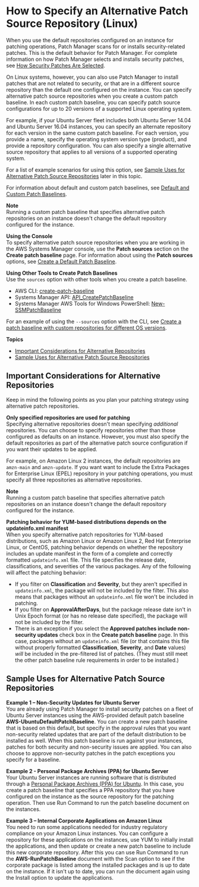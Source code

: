 # How to Specify an Alternative Patch Source Repository \(Linux\)<a name="patch-manager-how-it-works-alt-source-repository"></a>

When you use the default repositories configured on an instance for patching operations, Patch Manager scans for or installs security\-related patches\. This is the default behavior for Patch Manager\. For complete information on how Patch Manager selects and installs security patches, see [How Security Patches Are Selected](patch-manager-how-it-works-selection.md)\.

On Linux systems, however, you can also use Patch Manager to install patches that are not related to security, or that are in a different source repository than the default one configured on the instance\. You can specify alternative patch source repositories when you create a custom patch baseline\. In each custom patch baseline, you can specify patch source configurations for up to 20 versions of a supported Linux operating system\. 

For example, if your Ubuntu Server fleet includes both Ubuntu Server 14\.04 and Ubuntu Server 16\.04 instances, you can specify an alternate repository for each version in the same custom patch baseline\. For each version, you provide a name, specify the operating system version type \(product\), and provide a repository configuration\. You can also specify a single alternative source repository that applies to all versions of a supported operating system\.

For a list of example scenarios for using this option, see [Sample Uses for Alternative Patch Source Repositories](#patch-manager-how-it-works-alt-source-repository-examples) later in this topic\.

For information about default and custom patch baselines, see [Default and Custom Patch Baselines](sysman-patch-baselines.md)\.

**Note**  
Running a custom patch baseline that specifies alternative patch repositories on an instance doesn't change the default repository configured for the instance\.

**Using the Console**  
To specify alternative patch source repositories when you are working in the AWS Systems Manager console, use the **Patch sources** section on the **Create patch baseline** page\. For information about using the **Patch sources** options, see [Create a Default Patch Baseline](sysman-patch-baseline-console.md)\.

**Using Other Tools to Create Patch Baselines**  
Use the `sources` option with other tools when you create a patch baseline\. 
+ AWS CLI: [create\-patch\-baseline](https://docs.aws.amazon.com/cli/latest/reference/ssm/create-patch-baseline.html)
+ Systems Manager API: [API\_CreatePatchBaseline](https://docs.aws.amazon.com/systems-manager/latest/APIReference/API_CreatePatchBaseline.html)
+ Systems Manager AWS Tools for Windows PowerShell: [New\-SSMPatchBaseline](https://docs.aws.amazon.com/powershell/latest/reference/items/New-SSMPatchBaseline.html)

For an example of using the `--sources` option with the CLI, see [Create a patch baseline with custom repositories for different OS versions](patch-manager-cli-commands.md#patch-manager-cli-commands-create-patch-baseline-mult-sources)\.

**Topics**
+ [Important Considerations for Alternative Repositories](#alt-source-repository-important)
+ [Sample Uses for Alternative Patch Source Repositories](#patch-manager-how-it-works-alt-source-repository-examples)

## Important Considerations for Alternative Repositories<a name="alt-source-repository-important"></a>

Keep in mind the following points as you plan your patching strategy using alternative patch repositories\.

**Only specified repositories are used for patching**  
Specifying alternative repositories doesn't mean specifying *additional* repositories\. You can choose to specify repositories other than those configured as defaults on an instance\. However, you must also specify the default repositories as part of the alternative patch source configuration if you want their updates to be applied\.

For example, on Amazon Linux 2 instances, the default repositories are `amzn-main` and `amzn-update`\. If you want want to include the Extra Packages for Enterprise Linux \(EPEL\) repository in your patching operations, you must specify all three repositories as alternative repositories\.

**Note**  
Running a custom patch baseline that specifies alternative patch repositories on an instance doesn't change the default repository configured for the instance\.

**Patching behavior for YUM\-based distributions depends on the updateinfo\.xml manifest**  
When you specify alternative patch repositories for YUM\-based distributions, such as Amazon Linux or Amazon Linux 2, Red Hat Enterprise Linux, or CentOS, patching behavior depends on whether the repository includes an update manifest in the form of a complete and correctly formatted `updateinfo.xml` file\. This file specifies the release date, classifications, and severities of the various packages\. Any of the following will affect the patching behavior:
+ If you filter on **Classification** and **Severity**, but they aren't specified in `updateinfo.xml`, the package will not be included by the filter\. This also means that packages without an `updateinfo.xml` file won't be included in patching\.
+ If you filter on **ApprovalAfterDays**, but the package release date isn't in Unix Epoch format \(or has no release date specified\), the package will not be included by the filter\.
+ There is an exception if you select the **Approved patches include non\-security updates** check box in the **Create patch baseline** page\. In this case, packages without an `updateinfo.xml` file \(or that contains this file without properly formatted **Classification**, **Severity**, and **Date** values\) *will* be included in the pre\-filtered list of patches\. \(They must still meet the other patch baseline rule requirements in order to be installed\.\)

## Sample Uses for Alternative Patch Source Repositories<a name="patch-manager-how-it-works-alt-source-repository-examples"></a>

**Example 1 – Non\-Security Updates for Ubuntu Server**  
You are already using Patch Manager to install security patches on a fleet of Ubuntu Server instances using the AWS\-provided default patch baseline **AWS\-UbuntuDefaultPatchBaseline**\. You can create a new patch baseline that is based on this default, but specify in the approval rules that you want non\-security related updates that are part of the default distribution to be installed as well\. When this patch baseline is run against your instances, patches for both security and non\-security issues are applied\. You can also choose to approve non\-security patches in the patch exceptions you specify for a baseline\.

**Example 2 \- Personal Package Archives \(PPA\) for Ubuntu Server**  
Your Ubuntu Server instances are running software that is distributed through a [Personal Package Archives \(PPA\) for Ubuntu](https://launchpad.net/ubuntu/+ppas)\. In this case, you create a patch baseline that specifies a PPA repository that you have configured on the instance as the source repository for the patching operation\. Then use Run Command to run the patch baseline document on the instances\.

**Example 3 – Internal Corporate Applications on Amazon Linux**  
You need to run some applications needed for industry regulatory compliance on your Amazon Linux instances\. You can configure a repository for these applications on the instances, use YUM to initially install the applications, and then update or create a new patch baseline to include this new corporate repository\. After this you can use Run Command to run the **AWS\-RunPatchBaseline** document with the Scan option to see if the corporate package is listed among the installed packages and is up to date on the instance\. If it isn't up to date, you can run the document again using the Install option to update the applications\. 